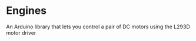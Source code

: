 # Engines
An Arduino library that lets you control a pair of DC motors using the L293D motor driver
